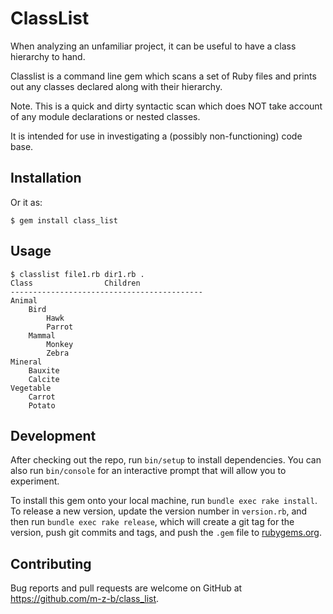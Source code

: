 # ClassList

When analyzing an unfamiliar project, it can be useful to have a class hierarchy to hand. 

Classlist is a command line gem which scans a set of Ruby files and prints out any classes declared along with their hierarchy.

Note. This is a quick and dirty syntactic scan which does NOT take account of any module declarations or nested classes.

It is intended for use in investigating a (possibly non-functioning) code base.


## Installation


Or it as:

    $ gem install class_list

## Usage

    $ classlist file1.rb dir1.rb .
    Class                Children
    -------------------------------------------
    Animal
        Bird
            Hawk
            Parrot
        Mammal
            Monkey
            Zebra
    Mineral
        Bauxite
        Calcite
    Vegetable
        Carrot
        Potato


## Development

After checking out the repo, run `bin/setup` to install dependencies. You can also run `bin/console` for an interactive prompt that will allow you to experiment.

To install this gem onto your local machine, run `bundle exec rake install`. To release a new version, update the version number in `version.rb`, and then run `bundle exec rake release`, which will create a git tag for the version, push git commits and tags, and push the `.gem` file to [rubygems.org](https://rubygems.org).

## Contributing

Bug reports and pull requests are welcome on GitHub at https://github.com/m-z-b/class_list.

